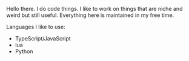 Hello there. I do code things. I like to work on things that are niche and weird but still useful.
Everything here is maintained in my free time.

Languages I like to use:
* TypeScript/JavaScript
* lua
* Python
